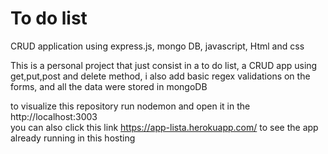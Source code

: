 <h1> To do list </h1>

<p> CRUD application using express.js, mongo DB, javascript, Html and css </p>

<p> This is a personal project that just consist in a to do list, a CRUD app using get,put,post and delete method, i also add basic regex validations on the forms, and all the data were stored in mongoDB <br>

to visualize this repository run nodemon and open it in the http://localhost:3003 <br>
you can also click this link https://app-lista.herokuapp.com/ to see the app already running in this hosting</p>
